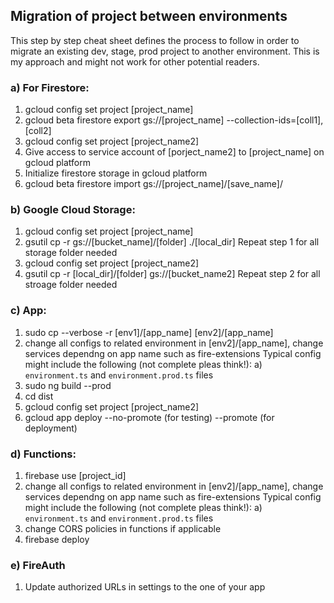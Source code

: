 ## Migration of project between environments

This step by step cheat sheet defines the process to follow in order to migrate an existing dev, stage, prod project to another environment. This is my approach and might not work for other potential readers.

### a) For Firestore:
1) gcloud config set project [project_name]
2) gcloud beta firestore export gs://[project_name] --collection-ids=[coll1],[coll2]
3) gcloud config set project [project_name2]
4) Give access to service account of [porject_name2] to [project_name] on gcloud platform
5) Initialize firestore storage in gcloud platform
6) gcloud beta firestore import gs://[project_name]/[save_name]/

### b) Google Cloud Storage:
1) gcloud config set project [project_name]
2) gsutil cp -r gs://[bucket_name]/[folder] ./[local_dir]
Repeat step 1 for all storage folder needed
3) gcloud config set project [project_name2]
4) gsutil cp -r [local_dir]/[folder] gs://[bucket_name2]
Repeat step 2 for all stroage folder needed

### c) App:
  1) sudo cp --verbose -r [env1]/[app_name] [env2]/[app_name]
  2) change all configs to related environment in [env2]/[app_name], change services dependng on app name such as fire-extensions
    Typical config might include the following (not complete pleas think!):
    a) `environment.ts` and `environment.prod.ts` files
  3) sudo ng build --prod
  4) cd dist
  5) gcloud config set project [project_name2]
  6) gcloud app deploy --no-promote (for testing) --promote (for deployment)

### d) Functions:
  1) firebase use [project_id]
  2) change all configs to related environment in [env2]/[app_name], change services dependng on app name such as fire-extensions
    Typical config might include the following (not complete pleas think!):
    a) `environment.ts` and `environment.prod.ts` files
  3) change CORS policies in functions if applicable
  4) firebase deploy

### e) FireAuth
  1) Update authorized URLs in settings to the one of your app
